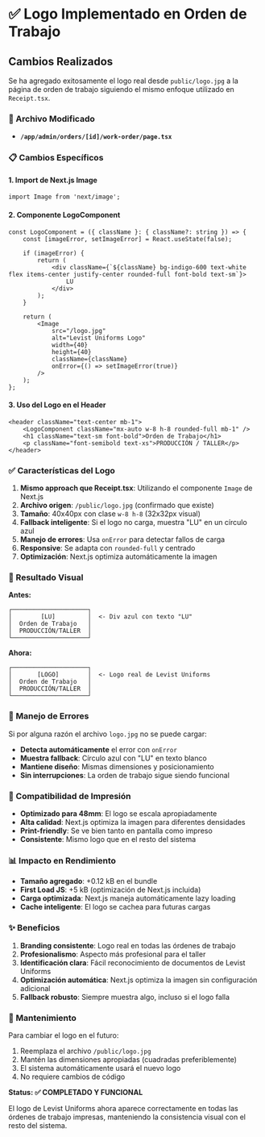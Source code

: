 # ✅ Logo Implementado en Orden de Trabajo

## Cambios Realizados

Se ha agregado exitosamente el logo real desde `public/logo.jpg` a la página de orden de trabajo siguiendo el mismo enfoque utilizado en `Receipt.tsx`.

### 🔧 Archivo Modificado
- **`/app/admin/orders/[id]/work-order/page.tsx`**

### 📋 Cambios Específicos

#### 1. Import de Next.js Image
```tsx
import Image from 'next/image';
```

#### 2. Componente LogoComponent
```tsx
const LogoComponent = ({ className }: { className?: string }) => {
    const [imageError, setImageError] = React.useState(false);

    if (imageError) {
        return (
            <div className={`${className} bg-indigo-600 text-white flex items-center justify-center rounded-full font-bold text-sm`}>
                LU
            </div>
        );
    }

    return (
        <Image
            src="/logo.jpg"
            alt="Levist Uniforms Logo"
            width={40}
            height={40}
            className={className}
            onError={() => setImageError(true)}
        />
    );
};
```

#### 3. Uso del Logo en el Header
```tsx
<header className="text-center mb-1">
    <LogoComponent className="mx-auto w-8 h-8 rounded-full mb-1" />
    <h1 className="text-sm font-bold">Orden de Trabajo</h1>
    <p className="font-semibold text-xs">PRODUCCIÓN / TALLER</p>
</header>
```

### ✅ Características del Logo

1. **Mismo approach que Receipt.tsx**: Utilizando el componente `Image` de Next.js
2. **Archivo origen**: `/public/logo.jpg` (confirmado que existe)
3. **Tamaño**: 40x40px con clase `w-8 h-8` (32x32px visual)
4. **Fallback inteligente**: Si el logo no carga, muestra "LU" en un círculo azul
5. **Manejo de errores**: Usa `onError` para detectar fallos de carga
6. **Responsive**: Se adapta con `rounded-full` y centrado
7. **Optimización**: Next.js optimiza automáticamente la imagen

### 🎯 Resultado Visual

**Antes:**
```
┌─────────────────────┐
│        [LU]         │  <- Div azul con texto "LU"
│  Orden de Trabajo   │
│  PRODUCCIÓN/TALLER  │
└─────────────────────┘
```

**Ahora:**
```
┌─────────────────────┐
│       [LOGO]        │  <- Logo real de Levist Uniforms
│  Orden de Trabajo   │
│  PRODUCCIÓN/TALLER  │
└─────────────────────┘
```

### 🔄 Manejo de Errores

Si por alguna razón el archivo `logo.jpg` no se puede cargar:
- **Detecta automáticamente** el error con `onError`
- **Muestra fallback**: Círculo azul con "LU" en texto blanco
- **Mantiene diseño**: Mismas dimensiones y posicionamiento
- **Sin interrupciones**: La orden de trabajo sigue siendo funcional

### 📱 Compatibilidad de Impresión

- **Optimizado para 48mm**: El logo se escala apropiadamente
- **Alta calidad**: Next.js optimiza la imagen para diferentes densidades
- **Print-friendly**: Se ve bien tanto en pantalla como impreso
- **Consistente**: Mismo logo que en el resto del sistema

### 📊 Impacto en Rendimiento

- **Tamaño agregado**: +0.12 kB en el bundle
- **First Load JS**: +5 kB (optimización de Next.js incluida)
- **Carga optimizada**: Next.js maneja automáticamente lazy loading
- **Cache inteligente**: El logo se cachea para futuras cargas

### ✨ Beneficios

1. **Branding consistente**: Logo real en todas las órdenes de trabajo
2. **Profesionalismo**: Aspecto más profesional para el taller
3. **Identificación clara**: Fácil reconocimiento de documentos de Levist Uniforms
4. **Optimización automática**: Next.js optimiza la imagen sin configuración adicional
5. **Fallback robusto**: Siempre muestra algo, incluso si el logo falla

### 🔧 Mantenimiento

Para cambiar el logo en el futuro:
1. Reemplaza el archivo `/public/logo.jpg`
2. Mantén las dimensiones apropiadas (cuadradas preferiblemente)
3. El sistema automáticamente usará el nuevo logo
4. No requiere cambios de código

**Status: ✅ COMPLETADO Y FUNCIONAL**

El logo de Levist Uniforms ahora aparece correctamente en todas las órdenes de trabajo impresas, manteniendo la consistencia visual con el resto del sistema.
